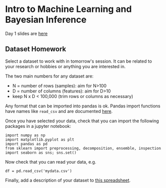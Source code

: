 # Intro to Machine Learning and Bayesian Inference

Day 1 slides are [here](https://docs.google.com/presentation/d/1IPAVxFkwyQwCEpC-KfvTOrnxoUKN2IxIK6NVmyXqM2U/edit?usp=sharing)

## Dataset Homework

Select a dataset to work with in tomorrow's session. It can be related to your research or hobbies or anything you are interested in.

The two main numbers  for any dataset are:
 - N = number of rows (samples): aim for N>100
 - D = number of columns (features): aim for D>10
 - keep N x D < 100,000 (trim rows or columns as necessary)

Any format that can be imported into pandas is ok. Pandas import functions have names like `read_csv` and are documented [here](https://pandas.pydata.org/pandas-docs/stable/user_guide/io.html).

Once you have selected your data, check that you can import the following packages in a jupyter notebook:
```
import numpy as np
import matplotlib.pyplot as plt
import pandas as pd
from sklearn import preprocessing, decomposition, ensemble, inspection
import seaborn as sns; sns.set()
```
Now check that you can read your data,  e.g.
```
df = pd.read_csv('mydata.csv')
```
Finally, add a description of your dataset to [this spreadsheet](https://docs.google.com/spreadsheets/d/1dhorqsz6x0zLBpXBQPWi0Z16raU4V60z1fAinApjIlU/edit?usp=sharing).
